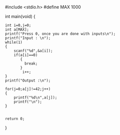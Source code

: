 #include <stdio.h>
#define MAX 1000

int main(void) {

	int i=0,j=0;
    int a[MAX];
	printf("Press 0, once you are done with inputs\n");
	printf("Input : \n");
	while(1)
    {
        scanf("%d",&a[i]);
        if(a[i]==0)
           {
             break;
           }
            i++;
    }
    printf("Output :\n");

	for(j=0;a[j]!=42;j++)
	{
		printf("%d\n",a[j]);
		printf("\n");
	}


	return 0;
}
